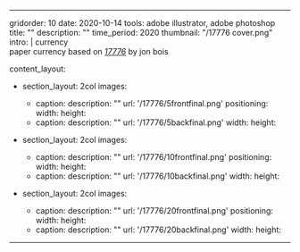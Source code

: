 ---

gridorder: 10
date: 2020-10-14
tools: adobe illustrator, adobe photoshop
title: ""
description: ""
time_period: 2020
thumbnail: "/17776 cover.png"
intro: |
 currency <br>
 paper currency based on <i><a href="https://www.sbnation.com/a/17776-football" target="_blank">17776</a></i> by jon bois

content_layout:
  - section_layout: 2col
    images:
      - caption:
        description: ""
        url: '/17776/5frontfinal.png'
        positioning: 
        width:
        height:
      - caption:
        description: ""
        url: '/17776/5backfinal.png'
        width:
        height:

  - section_layout: 2col
    images:
      - caption:
        description: ""
        url: '/17776/10frontfinal.png'
        positioning: 
        width:
        height:
      - caption:
        description: ""
        url: '/17776/10backfinal.png'
        width:
        height:

  - section_layout: 2col
    images:
      - caption:
        description: ""
        url: '/17776/20frontfinal.png'
        positioning: 
        width:
        height:
      - caption:
        description: ""
        url: '/17776/20backfinal.png'
        width:
        height:
---
